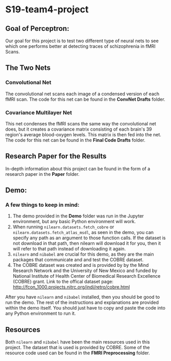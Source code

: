 # S19-team4-project

## Goal of Perceptron:
Our goal for this project is to test two different type of neural nets to see which one performs better at detecting traces of schizophrenia in fMRI Scans.

## The Two Nets
### Convolutional Net
The convolutional net scans each image of a condensed version of each fMRI scan. The code for this net can be found in the **ConvNet Drafts** folder.

### Covariance Multilayer Net
This net condenses the fMRI scans the same way the convolutional net does, but it creates a covariance matrix consisting of each brain's 39 region's average blood-oxygen levels. This matrix is then fed into the net. The code for this net can be found in the **Final Code Drafts** folder.

## Research Paper for the Results
In-depth information about this project can be found in the form of a research paper in the **Paper** folder.

## Demo:

### A few things to keep in mind:
1. The demo provided in the **Demo** folder was run in the Jupyter environment, but any basic Python environment will work.
2. When running `nilearn.datasets.fetch_cobre` or `nilearn.datasets.fetch_atlas_msdl`, as seen in the demo, you can specify any path as an argument to those function calls. If the dataset is not download in that path, then nilearn will download it for you, then it will refer to that path instead of downloading it again.
3. `nilearn` and `nibabel` are crucial for this demo, as they are the main packages that communicate and and test the COBRE dataset.
4. The COBRE dataset was created and is provided by by the Mind Research Network and the University of New Mexico and funded by National Institute of Health Center of Biomedical Research Excellence (COBRE) grant. Link to the offical dataset page: http://fcon_1000.projects.nitrc.org/indi/retro/cobre.html

After you have `nilearn` and `nibabel` installed, then you should be good to run the demo. The rest of the instructions and explanations are provided within the demo itself. You should just have to copy and paste the code into any Python environment to run it.

## Resources
Both `nilearn` and `nibabel` have been the main resources used in this project. The dataset that is used is provided by COBRE. Some of the resource code used can be found in the **FMRI Preprocessing** folder.
